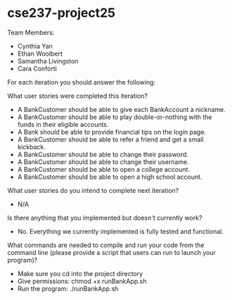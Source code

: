 # cse237-project25

Team Members:

* Cynthia Yan
* Ethan Woolbert
* Samantha Livingston
* Cara Conforti

For each iteration you should answer the following:

What user stories were completed this iteration?
* A BankCustomer should be able to give each BankAccount a nickname.
* A BankCustomer should be able to play double-or-nothing with the funds in their eligible accounts.
* A Bank should be able to provide financial tips on the login page.
* A BankCustomer should be able to refer a friend and get a small kickback.
* A BankCustomer should be able to change their password.
* A BankCustomer should be able to change their username.
* A BankCustomer should be able to open a college account.
* A BankCustomer should be able to open a high school account.

What user stories do you intend to complete next iteration?
* N/A

Is there anything that you implemented but doesn't currently work?
* No. Everything we currently implemented is fully tested and functional.

What commands are needed to compile and run your code from the command line (please provide a script that users can run to launch your program)?
* Make sure you cd into the project directory
* Give permissions: chmod +x runBankApp.sh
* Run the program: ./runBankApp.sh
